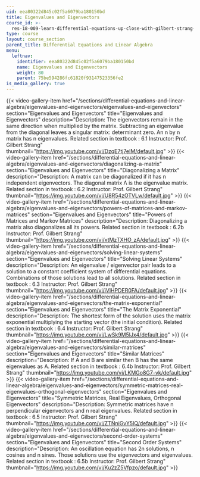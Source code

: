 ```yaml
---
uid: eea80322d845c02f5a6079ba180150bd
title: Eigenvalues and Eigenvectors
course_id: >-
  res-18-009-learn-differential-equations-up-close-with-gilbert-strang-and-cleve-moler-fall-2015
type: course
layout: course_section
parent_title: Differential Equations and Linear Algebra
menu:
  leftnav:
    identifier: eea80322d845c02f5a6079ba180150bd
    name: Eigenvalues and Eigenvectors
    weight: 80
    parent: 75be594286fc61820f93147523356fe2
is_media_gallery: true
---
```

{{< video-gallery-item href="/sections/differential-equations-and-linear-algebra/eigenvalues-and-eigenvectors/eigenvalues-and-eigenvectors" section="Eigenvalues and Eigenvectors" title="Eigenvalues and Eigenvectors" description="Description: The eigenvectors remain in the same direction when multiplied by the matrix. Subtracting an eigenvalue from the diagonal leaves a singular matrix: determinant zero. An n by n matrix has n eigenvalues. Related section in textbook : 6.1 Instructor: Prof. Gilbert Strang" thumbnail="https://img.youtube.com/vi/DzqE7tj7eIM/default.jpg" >}} {{< video-gallery-item href="/sections/differential-equations-and-linear-algebra/eigenvalues-and-eigenvectors/diagonalizing-a-matrix" section="Eigenvalues and Eigenvectors" title="Diagonalizing a Matrix" description="Description: A matrix can be diagonalized if it has n independent eigenvectors. The diagonal matrix Λ is the eigenvalue matrix. Related section in textbook : 6.2 Instructor: Prof. Gilbert Strang" thumbnail="https://img.youtube.com/vi/U8R54zOTVLw/default.jpg" >}} {{< video-gallery-item href="/sections/differential-equations-and-linear-algebra/eigenvalues-and-eigenvectors/powers-of-matrices-and-markov-matrices" section="Eigenvalues and Eigenvectors" title="Powers of Matrices and Markov Matrices" description="Description: Diagonalizing a matrix also diagonalizes all its powers. Related section in textbook : 6.2b Instructor: Prof. Gilbert Strang" thumbnail="https://img.youtube.com/vi/xtMzTXHO_zA/default.jpg" >}} {{< video-gallery-item href="/sections/differential-equations-and-linear-algebra/eigenvalues-and-eigenvectors/solving-linear-systems" section="Eigenvalues and Eigenvectors" title="Solving Linear Systems" description="Description: An eigenvalue / eigenvector pair leads to a solution to a constant coefficient system of differential equations. Combinations of those solutions lead to all solutions. Related section in textbook : 6.3 Instructor: Prof. Gilbert Strang" thumbnail="https://img.youtube.com/vi/iVlHPDER0FA/default.jpg" >}} {{< video-gallery-item href="/sections/differential-equations-and-linear-algebra/eigenvalues-and-eigenvectors/the-matrix-exponential" section="Eigenvalues and Eigenvectors" title="The Matrix Exponential" description="Description: The shortest form of the solution uses the matrix exponential multiplying the starting vector (the initial condition). Related section in textbook : 6.4 Instructor: Prof. Gilbert Strang" thumbnail="https://img.youtube.com/vi/LwSk9M5lJx4/default.jpg" >}} {{< video-gallery-item href="/sections/differential-equations-and-linear-algebra/eigenvalues-and-eigenvectors/similar-matrices" section="Eigenvalues and Eigenvectors" title="Similar Matrices" description="Description: If A and B are similar then B has the same eigenvalues as A. Related section in textbook : 6.4b Instructor: Prof. Gilbert Strang" thumbnail="https://img.youtube.com/vi/LKMGo8G7-vk/default.jpg" >}} {{< video-gallery-item href="/sections/differential-equations-and-linear-algebra/eigenvalues-and-eigenvectors/symmetric-matrices-real-eigenvalues-orthogonal-eigenvectors" section="Eigenvalues and Eigenvectors" title="Symmetric Matrices, Real Eigenvalues, Orthogonal Eigenvectors" description="Description: Symmetric matrices have n perpendicular eigenvectors and n real eigenvalues. Related section in textbook : 6.5 Instructor: Prof. Gilbert Strang" thumbnail="https://img.youtube.com/vi/ZTNniGvY5IQ/default.jpg" >}} {{< video-gallery-item href="/sections/differential-equations-and-linear-algebra/eigenvalues-and-eigenvectors/second-order-systems" section="Eigenvalues and Eigenvectors" title="Second Order Systems" description="Description: An oscillation equation has 2n solutions, n cosines and n sines. Those solutions use the eigenvectors and eigenvalues. Related section in textbook : 6.5b Instructor: Prof. Gilbert Strang" thumbnail="https://img.youtube.com/vi/Ku2zZ5Vfpzo/default.jpg" >}}